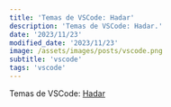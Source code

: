 ```yaml
---
title: 'Temas de VSCode: Hadar'
description: 'Temas de VSCode: Hadar.'
date: '2023/11/23'
modified_date: '2023/11/23'
image: /assets/images/posts/vscode.png
subtitle: 'vscode'
tags: 'vscode'
---
```


Temas de VSCode: [Hadar](https://marketplace.visualstudio.com/items?itemName=cristianvasquez1312.hadar-vscode)
